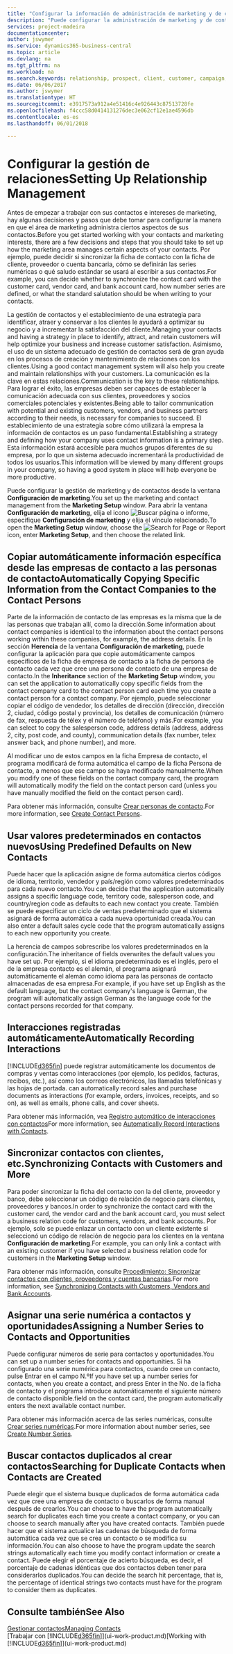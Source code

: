 ```yaml
---
title: "Configurar la información de administración de marketing y de contactos | Documentos de Microsoft"
description: "Puede configurar la administración de marketing y de contacto de Business Central para optimizar las relaciones con los clientes potenciales o actuales, y mejorar las campañas y las promociones."
services: project-madeira
documentationcenter: 
author: jswymer
ms.service: dynamics365-business-central
ms.topic: article
ms.devlang: na
ms.tgt_pltfrm: na
ms.workload: na
ms.search.keywords: relationship, prospect, client, customer, campaign, promo
ms.date: 06/06/2017
ms.author: jswymer
ms.translationtype: HT
ms.sourcegitcommit: e3917573a912a4e51416c4e926443c87513728fe
ms.openlocfilehash: f4ccc58d0414131276dec3e062cf12e1ae4596db
ms.contentlocale: es-es
ms.lasthandoff: 06/01/2018

---
```

# <a name="setting-up-relationship-management"></a><span data-ttu-id="ad2c3-103">Configurar la gestión de relaciones</span><span class="sxs-lookup"><span data-stu-id="ad2c3-103">Setting Up Relationship Management</span></span>
<span data-ttu-id="ad2c3-104">Antes de empezar a trabajar con sus contactos e intereses de marketing, hay algunas decisiones y pasos que debe tomar para configurar la manera en que el área de marketing administra ciertos aspectos de sus contactos.</span><span class="sxs-lookup"><span data-stu-id="ad2c3-104">Before you get started working with your contacts and marketing interests, there are a few decisions and steps that you should take to set up how the marketing area manages certain aspects of your contacts.</span></span> <span data-ttu-id="ad2c3-105">Por ejemplo, puede decidir si sincronizar la ficha de contacto con la ficha de cliente, proveedor o cuenta bancaria, cómo se definirán las series numéricas o qué saludo estándar se usará al escribir a sus contactos.</span><span class="sxs-lookup"><span data-stu-id="ad2c3-105">For example, you can decide whether to synchronize the contact card with the customer card, vendor card, and bank account card, how number series are defined, or what the standard salutation should be when writing to your contacts.</span></span>

<span data-ttu-id="ad2c3-106">La gestión de contactos y el establecimiento de una estrategia para identificar, atraer y conservar a los clientes le ayudará a optimizar su negocio y a incrementar la satisfacción del cliente.</span><span class="sxs-lookup"><span data-stu-id="ad2c3-106">Managing your contacts and having a strategy in place to identify, attract, and retain customers will help optimize your business and increase customer satisfaction.</span></span> <span data-ttu-id="ad2c3-107">Asimismo, el uso de un sistema adecuado de gestión de contactos será de gran ayuda en los procesos de creación y mantenimiento de relaciones con los clientes.</span><span class="sxs-lookup"><span data-stu-id="ad2c3-107">Using a good contact management system will also help you create and maintain relationships with your customers.</span></span> <span data-ttu-id="ad2c3-108">La comunicación es la clave en estas relaciones.</span><span class="sxs-lookup"><span data-stu-id="ad2c3-108">Communication is the key to these relationships.</span></span> <span data-ttu-id="ad2c3-109">Para lograr el éxito, las empresas deben ser capaces de establecer la comunicación adecuada con sus clientes, proveedores y socios comerciales potenciales y existentes.</span><span class="sxs-lookup"><span data-stu-id="ad2c3-109">Being able to tailor communication with potential and existing customers, vendors, and business partners according to their needs, is necessary for companies to succeed.</span></span> <span data-ttu-id="ad2c3-110">El establecimiento de una estrategia sobre cómo utilizará la empresa la información de contactos es un paso fundamental.</span><span class="sxs-lookup"><span data-stu-id="ad2c3-110">Establishing a strategy and defining how your company uses contact information is a primary step.</span></span> <span data-ttu-id="ad2c3-111">Esta información estará accesible para muchos grupos diferentes de su empresa, por lo que un sistema adecuado incrementará la productividad de todos los usuarios.</span><span class="sxs-lookup"><span data-stu-id="ad2c3-111">This information will be viewed by many different groups in your company, so having a good system in place will help everyone be more productive.</span></span>

<span data-ttu-id="ad2c3-112">Puede configurar la gestión de marketing y de contactos desde la ventana **Configuración de marketing**.</span><span class="sxs-lookup"><span data-stu-id="ad2c3-112">You set up the marketing and contact management from the **Marketing Setup** window.</span></span> <span data-ttu-id="ad2c3-113">Para abrir la ventana **Configuración de marketing**, elija el icono ![Buscar página o informe](media/ui-search/search_small.png "icono Buscar página o informe"), especifique **Configuración de marketing** y elija el vínculo relacionado.</span><span class="sxs-lookup"><span data-stu-id="ad2c3-113">To open the **Marketing Setup** window, choose the ![Search for Page or Report](media/ui-search/search_small.png "Search for Page or Report icon") icon, enter **Marketing Setup**, and then choose the related link.</span></span>

## <a name="automatically-copying-specific-information-from-the-contact-companies-to-the-contact-persons"></a><span data-ttu-id="ad2c3-114">Copiar automáticamente información específica desde las empresas de contacto a las personas de contacto</span><span class="sxs-lookup"><span data-stu-id="ad2c3-114">Automatically Copying Specific Information from the Contact Companies to the Contact Persons</span></span>
<span data-ttu-id="ad2c3-115">Parte de la información de contacto de las empresas es la misma que la de las personas que trabajan allí, como la dirección.</span><span class="sxs-lookup"><span data-stu-id="ad2c3-115">Some information about contact companies is identical to the information about the contact persons working within these companies, for example, the address details.</span></span> <span data-ttu-id="ad2c3-116">En la sección **Herencia** de la ventana **Configuración de marketing**, puede configurar la aplicación para que copie automáticamente campos específicos de la ficha de empresa de contacto a la ficha de persona de contacto cada vez que cree una persona de contacto de una empresa de contacto.</span><span class="sxs-lookup"><span data-stu-id="ad2c3-116">In the **Inheritance** section of the **Marketing Setup** window, you can set the application to automatically copy specific fields from the contact company card to the contact person card each time you create a contact person for a contact company.</span></span> <span data-ttu-id="ad2c3-117">Por ejemplo, puede seleccionar copiar el código de vendedor, los detalles de dirección (dirección, dirección 2, ciudad, código postal y provincia), los detalles de comunicación (número de fax, respuesta de télex y el número de teléfono) y más.</span><span class="sxs-lookup"><span data-stu-id="ad2c3-117">For example, you can select to copy the salesperson code, address details (address, address 2, city, post code, and county), communication details (fax number, telex answer back, and phone number), and more.</span></span>

<span data-ttu-id="ad2c3-118">Al modificar uno de estos campos en la ficha Empresa de contacto, el programa modificará de forma automática el campo de la ficha Persona de contacto, a menos que ese campo se haya modificado manualmente.</span><span class="sxs-lookup"><span data-stu-id="ad2c3-118">When you modify one of these fields on the contact company card, the program will automatically modify the field on the contact person card (unless you have manually modified the field on the contact person card).</span></span>

<span data-ttu-id="ad2c3-119">Para obtener más información, consulte [Crear personas de contacto](marketing-how-create-contact-persons.md).</span><span class="sxs-lookup"><span data-stu-id="ad2c3-119">For more information, see [Create Contact Persons](marketing-how-create-contact-persons.md).</span></span>

## <a name="using-predefined-defaults-on-new-contacts"></a><span data-ttu-id="ad2c3-120">Usar valores predeterminados en contactos nuevos</span><span class="sxs-lookup"><span data-stu-id="ad2c3-120">Using Predefined Defaults on New Contacts</span></span>
<span data-ttu-id="ad2c3-121">Puede hacer que la aplicación asigne de forma automática ciertos códigos de idioma, territorio, vendedor y país/región como valores predeterminados para cada nuevo contacto.</span><span class="sxs-lookup"><span data-stu-id="ad2c3-121">You can decide that the application automatically assigns a specific language code, territory code, salesperson code, and country/region code as defaults to each new contact you create.</span></span> <span data-ttu-id="ad2c3-122">También se puede especificar un ciclo de ventas predeterminado que el sistema asignará de forma automática a cada nueva oportunidad creada.</span><span class="sxs-lookup"><span data-stu-id="ad2c3-122">You can also enter a default sales cycle code that the program automatically assigns to each new opportunity you create.</span></span>

<span data-ttu-id="ad2c3-123">La herencia de campos sobrescribe los valores predeterminados en la configuración.</span><span class="sxs-lookup"><span data-stu-id="ad2c3-123">The inheritance of fields overwrites the default values you have set up.</span></span> <span data-ttu-id="ad2c3-124">Por ejemplo, si el idioma predeterminado es el inglés, pero el de la empresa contacto es el alemán, el programa asignará automáticamente el alemán como idioma para las personas de contacto almacenadas de esa empresa.</span><span class="sxs-lookup"><span data-stu-id="ad2c3-124">For example, if you have set up English as the default language, but the contact company's language is German, the program will automatically assign German as the language code for the contact persons recorded for that company.</span></span>

<!--You can also setup a default salutation that the program automatically assigns to your contacts. You can use these salutations in your interaction template attachments (for example, Microsoft Word documents). When setting up a default salutation, you can enter a salutation text and a salutation format. For example, if the salutation text is Dear, and the salutation format is Salutation Text + Title + Name, the program will automatically enter Dear Mr. John Smith as a salutation for a contact called John Smith.-->

## <a name="automatically-recording-interactions"></a><span data-ttu-id="ad2c3-125">Interacciones registradas automáticamente</span><span class="sxs-lookup"><span data-stu-id="ad2c3-125">Automatically Recording Interactions</span></span>
[!INCLUDE[d365fin](includes/d365fin_md.md)]<span data-ttu-id="ad2c3-126"> puede registrar automáticamente los documentos de compras y ventas como interacciones (por ejemplo, los pedidos, facturas, recibos, etc.), así como los correos electrónicos, las llamadas telefónicas y las hojas de portada.</span><span class="sxs-lookup"><span data-stu-id="ad2c3-126"> can automatically record sales and purchase documents as interactions (for example, orders, invoices, receipts, and so on), as well as emails, phone calls, and cover sheets.</span></span>

<span data-ttu-id="ad2c3-127">Para obtener más información, vea [Registro automático de interacciones con contactos](marketing-auto-record-interactions.md)</span><span class="sxs-lookup"><span data-stu-id="ad2c3-127">For more information, see [Automatically Record Interactions with Contacts](marketing-auto-record-interactions.md).</span></span>

## <a name="synchronizing-contacts-with-customers-and-more"></a><span data-ttu-id="ad2c3-128">Sincronizar contactos con clientes, etc.</span><span class="sxs-lookup"><span data-stu-id="ad2c3-128">Synchronizing Contacts with Customers and More</span></span>
<span data-ttu-id="ad2c3-129">Para poder sincronizar la ficha del contacto con la del cliente, proveedor y banco, debe seleccionar un código de relación de negocio para clientes, proveedores y bancos.</span><span class="sxs-lookup"><span data-stu-id="ad2c3-129">In order to synchronize the contact card with the customer card, the vendor card and the bank account card, you must select a business relation code for customers, vendors, and bank accounts.</span></span> <span data-ttu-id="ad2c3-130">Por ejemplo, solo se puede enlazar un contacto con un cliente existente si seleccionó un código de relación de negocio para los clientes en la ventana **Configuración de marketing**.</span><span class="sxs-lookup"><span data-stu-id="ad2c3-130">For example, you can only link a contact with an existing customer if you have selected a business relation code for customers in the **Marketing Setup** window.</span></span>

<span data-ttu-id="ad2c3-131">Para obtener más información, consulte [Procedimiento: Sincronizar contactos con clientes, proveedores y cuentas bancarias](marketing-synchronize-contacts-customers-vendors-bank-accounts.md).</span><span class="sxs-lookup"><span data-stu-id="ad2c3-131">For more information, see [Synchronizing Contacts with Customers, Vendors and Bank Accounts](marketing-synchronize-contacts-customers-vendors-bank-accounts.md).</span></span>

## <a name="assigning-a-number-series-to-contacts-and-opportunities"></a><span data-ttu-id="ad2c3-132">Asignar una serie numérica a contactos y oportunidades</span><span class="sxs-lookup"><span data-stu-id="ad2c3-132">Assigning a Number Series to Contacts and Opportunities</span></span>
<span data-ttu-id="ad2c3-133">Puede configurar números de serie para contactos y oportunidades.</span><span class="sxs-lookup"><span data-stu-id="ad2c3-133">You can set up a number series for contacts and opportunities.</span></span> <span data-ttu-id="ad2c3-134">Si ha configurado una serie numérica para contactos, cuando cree un contacto, pulse Entrar en el campo N.º</span><span class="sxs-lookup"><span data-stu-id="ad2c3-134">If you have set up a number series for contacts, when you create a contact, and press Enter in the No.</span></span> <span data-ttu-id="ad2c3-135">de la ficha de contacto y el programa introduce automáticamente el siguiente número de contacto disponible.</span><span class="sxs-lookup"><span data-stu-id="ad2c3-135">field on the contact card, the program automatically enters the next available contact number.</span></span>

<span data-ttu-id="ad2c3-136">Para obtener más información acerca de las series numéricas, consulte [Crear series numéricas](ui-create-number-series.md).</span><span class="sxs-lookup"><span data-stu-id="ad2c3-136">For more information about number series, see [Create Number Series](ui-create-number-series.md).</span></span>

## <a name="searching-for-duplicate-contacts-when-contacts-are-created"></a><span data-ttu-id="ad2c3-137">Buscar contactos duplicados al crear contactos</span><span class="sxs-lookup"><span data-stu-id="ad2c3-137">Searching for Duplicate Contacts when Contacts are Created</span></span>
<span data-ttu-id="ad2c3-138">Puede elegir que el sistema busque duplicados de forma automática cada vez que cree una empresa de contacto o buscarlos de forma manual después de crearlos.</span><span class="sxs-lookup"><span data-stu-id="ad2c3-138">You can choose to have the program automatically search for duplicates each time you create a contact company, or you can choose to search manually after you have created contacts.</span></span> <span data-ttu-id="ad2c3-139">También puede hacer que el sistema actualice las cadenas de búsqueda de forma automática cada vez que se crea un contacto o se modifica su información.</span><span class="sxs-lookup"><span data-stu-id="ad2c3-139">You can also choose to have the program update the search strings automatically each time you modify contact information or create a contact.</span></span> <span data-ttu-id="ad2c3-140">Puede elegir el porcentaje de acierto búsqueda, es decir, el porcentaje de cadenas idénticas que dos contactos deben tener para considerarlos duplicados.</span><span class="sxs-lookup"><span data-stu-id="ad2c3-140">You can decide the search hit percentage, that is, the percentage of identical strings two contacts must have for the program to consider them as duplicates.</span></span>

## <a name="see-also"></a><span data-ttu-id="ad2c3-141">Consulte también</span><span class="sxs-lookup"><span data-stu-id="ad2c3-141">See Also</span></span>
[<span data-ttu-id="ad2c3-142">Gestionar contactos</span><span class="sxs-lookup"><span data-stu-id="ad2c3-142">Managing Contacts</span></span>](marketing-contacts.md)  
<span data-ttu-id="ad2c3-143">[Trabajar con [!INCLUDE[d365fin](includes/d365fin_md.md)]](ui-work-product.md)</span><span class="sxs-lookup"><span data-stu-id="ad2c3-143">[Working with [!INCLUDE[d365fin](includes/d365fin_md.md)]](ui-work-product.md)</span></span>  

